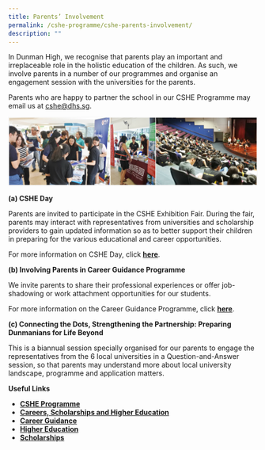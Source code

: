 ```yaml
---
title: Parents’ Involvement
permalink: /cshe-programme/cshe-parents-involvement/
description: ""
---
```

In Dunman High, we recognise that parents play an important and irreplaceable role in the holistic education of the children. As such, we involve parents in a number of our programmes and organise an engagement session with the universities for the parents.

Parents who are happy to partner the school in our CSHE Programme may email us at cshe@dhs.sg.

![](/images/parents-involvement.jpg)

**(a) CSHE Day**

Parents are invited to participate in the CSHE Exhibition Fair. During the fair, parents may interact with representatives from universities and scholarship providers to gain updated information so as to better support their children in preparing for the various educational and career opportunities.

For more information on CSHE Day, click **[here](https://dunmanhigh.moe.edu.sg/higher-education/)**.

**(b) Involving Parents in Career Guidance Programme**

We invite parents to share their professional experiences or offer job-shadowing or work attachment opportunities for our students.

For more information on the Career Guidance Programme, click **[here](https://dunmanhigh.moe.edu.sg/career-guidance/)**.

**(c) Connecting the Dots, Strengthening the Partnership: Preparing Dunmanians for Life Beyond**

This is a biannual session specially organised for our parents to engage the representatives from the 6 local universities in a Question-and-Answer session, so that parents may understand more about local university landscape, programme and application matters.

**Useful Links**

*   [**CSHE Programme**](https://dunmanhigh.moe.edu.sg/cshe-programme/)
*   **[Careers, Scholarships and Higher Education](https://dunmanhigh.moe.edu.sg/cshe-careers-scholarships-and-higher-education/)**
*   [**Career Guidance**](https://dunmanhigh.moe.edu.sg/cshe-career-guidance/)
*   [**Higher Education**](https://dunmanhigh.moe.edu.sg/cshe-higher-education/)
*   [**Scholarships**](https://dunmanhigh.moe.edu.sg/cshe-scholarships/)
